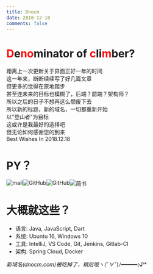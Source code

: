 ```yaml
---
title: Dnocm
date: 2018-12-18
comments: false
---
```


# <span style="color:red">D</span>e<span style="color:red">no</span>minator of <span style="color:red">c</span>li<span style="color:red">m</span>ber?
距离上一次更新关于界面正好一年的时间    
这一年来，断断续续写了好几篇文章   
但更多的觉得在原地踏步    
甚至连未来的目标也模糊了，后端？前端？架构师？    
所以之后的日子不想再这么颓废下去    
所以新的标题，新的域名，一切都重新开始    
以"登山者"为目标    
这或许是我最好的选择吧   
但无论如何感谢您的到来    
Best Wishes In 2018.12.18   

# PY？
<a href="mailto:love@dnocm.com" target="_blank">
<img style="margin:0;float:left;" src="https://img.shields.io/badge/Mail-@dnocm-blue.svg" alt="mail">
</a>
<a href="https://github.com/JiangTJ" target="_blank">
<img style="margin:0;float:left;" src="https://img.shields.io/badge/GitHub-JiangTJ-blue.svg" alt="GitHub">
</a>
<a href="https://gitlab.com/JiangTJ" target="_blank">
<img style="margin:0;float:left;" src="https://img.shields.io/badge/GitLab-JiangTJ-blue.svg" alt="GitHub">
</a>
<a href="http://www.jianshu.com/u/42d8a7c1b531" target="_blank">
<img style="margin:0;float:left;" src="https://img.shields.io/badge/简书-MrTT-blue.svg" alt="简书">
</a>
<div style="clear:both;"></div>

# 大概就这些？
- 语言: Java, JavaScript, Dart
- 系统: Ubuntu 16, Windows 10
- 工具: IntelliJ, VS Code, Git, Jenkins, Gitlab-CI
- 架构: Spring Cloud, Docker
 
*新域名(dnocm.com)被吃掉了，稍后哦ヽ(ﾟ∀ﾟ*)ﾉ━━━ｩ♪*
